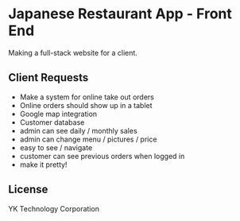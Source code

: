 # Japanese Restaurant App - Front End

Making a full-stack website for a client.

## Client Requests
* Make a system for online take out orders
* Online orders should show up in a tablet
* Google map integration
* Customer database
* admin can see daily / monthly sales
* admin can change menu / pictures / price
* easy to see / navigate
* customer can see previous orders when logged in
* make it pretty!

## License
YK Technology Corporation